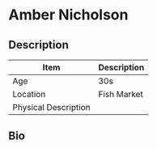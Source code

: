 # Amber Nicholson

## Description

Item | Description
---- | -----------
Age | 30s
Location | Fish Market
Physical Description |

## Bio
